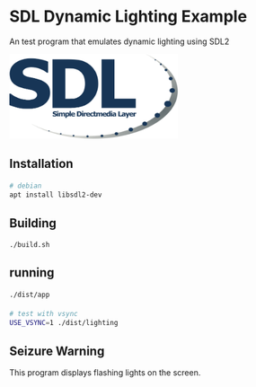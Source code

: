 # SDL Dynamic Lighting Example


An test program that emulates dynamic lighting using SDL2

<img src="images/sdl.png" width="300">

## Installation

```bash
# debian
apt install libsdl2-dev
```

## Building

```bash
./build.sh
```

## running
```bash
./dist/app

# test with vsync
USE_VSYNC=1 ./dist/lighting
```

## Seizure Warning

This program displays flashing lights on the screen.


